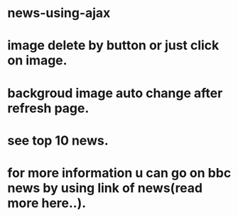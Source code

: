 # news-using-ajax
# image delete by button or just click on image.
# backgroud image auto change after refresh page.
# see top 10 news.
# for more information u can go on bbc news by using link of news(read more here..).
